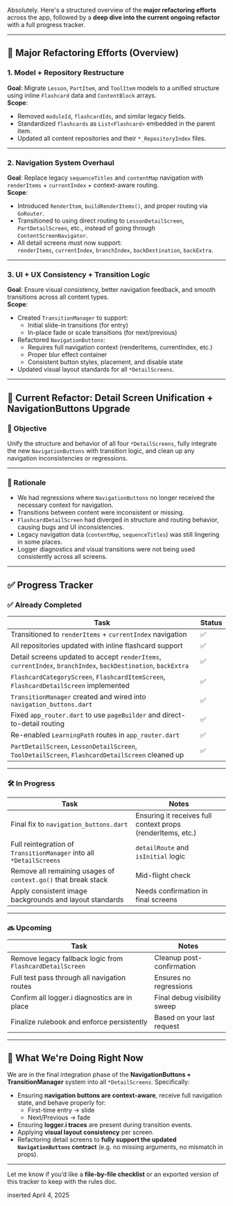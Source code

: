 Absolutely. Here's a structured overview of the **major refactoring efforts** across the app, followed by a **deep dive into the current ongoing refactor** with a full progress tracker.

---

## 🔧 Major Refactoring Efforts (Overview)

### 1. **Model + Repository Restructure**
**Goal**: Migrate `Lesson`, `PartItem`, and `ToolItem` models to a unified structure using inline `Flashcard` data and `ContentBlock` arrays.  
**Scope**:
- Removed `moduleId`, `flashcardIds`, and similar legacy fields.
- Standardized `flashcards` as `List<Flashcard>` embedded in the parent item.
- Updated all content repositories and their `*_RepositoryIndex` files.

---

### 2. **Navigation System Overhaul**
**Goal**: Replace legacy `sequenceTitles` and `contentMap` navigation with `renderItems` + `currentIndex` + context-aware routing.  
**Scope**:
- Introduced `RenderItem`, `buildRenderItems()`, and proper routing via `GoRouter`.
- Transitioned to using direct routing to `LessonDetailScreen`, `PartDetailScreen`, etc., instead of going through `ContentScreenNavigator`.
- All detail screens must now support:  
  `renderItems`, `currentIndex`, `branchIndex`, `backDestination`, `backExtra`.

---

### 3. **UI + UX Consistency + Transition Logic**
**Goal**: Ensure visual consistency, better navigation feedback, and smooth transitions across all content types.  
**Scope**:
- Created `TransitionManager` to support:
  - Initial slide-in transitions (for entry)
  - In-place fade or scale transitions (for next/previous)
- Refactored `NavigationButtons`:
  - Requires full navigation context (renderItems, currentIndex, etc.)
  - Proper blur effect container
  - Consistent button styles, placement, and disable state
- Updated visual layout standards for all `*DetailScreens`.

---

## 🔄 Current Refactor: **Detail Screen Unification + NavigationButtons Upgrade**

### 🧠 Objective
Unify the structure and behavior of all four `*DetailScreens`, fully integrate the new `NavigationButtons` with transition logic, and clean up any navigation inconsistencies or regressions.

---

### 🎯 Rationale
- We had regressions where `NavigationButtons` no longer received the necessary context for navigation.
- Transitions between content were inconsistent or missing.
- `FlashcardDetailScreen` had diverged in structure and routing behavior, causing bugs and UI inconsistencies.
- Legacy navigation data (`contentMap`, `sequenceTitles`) was still lingering in some places.
- Logger diagnostics and visual transitions were not being used consistently across all screens.

---

## ✅ Progress Tracker

### ✅ Already Completed
| Task | Status |
|------|--------|
| Transitioned to `renderItems` + `currentIndex` navigation | ✅ |
| All repositories updated with inline flashcard support | ✅ |
| Detail screens updated to accept `renderItems`, `currentIndex`, `branchIndex`, `backDestination`, `backExtra` | ✅ |
| `FlashcardCategoryScreen`, `FlashcardItemScreen`, `FlashcardDetailScreen` implemented | ✅ |
| `TransitionManager` created and wired into `navigation_buttons.dart` | ✅ |
| Fixed `app_router.dart` to use `pageBuilder` and direct-to-detail routing | ✅ |
| Re-enabled `LearningPath` routes in `app_router.dart` | ✅ |
| `PartDetailScreen`, `LessonDetailScreen`, `ToolDetailScreen`, `FlashcardDetailScreen` cleaned up | ✅ |

---

### 🛠️ In Progress
| Task | Notes |
|------|-------|
| Final fix to `navigation_buttons.dart` | Ensuring it receives full context props (renderItems, etc.) |
| Full reintegration of `TransitionManager` into all `*DetailScreens` | `detailRoute` and `isInitial` logic |
| Remove all remaining usages of `context.go()` that break stack | Mid-flight check |
| Apply consistent image backgrounds and layout standards | Needs confirmation in final screens |

---

### 🔜 Upcoming
| Task | Notes |
|------|-------|
| Remove legacy fallback logic from `FlashcardDetailScreen` | Cleanup post-confirmation |
| Full test pass through all navigation routes | Ensures no regressions |
| Confirm all logger.i diagnostics are in place | Final debug visibility sweep |
| Finalize rulebook and enforce persistently | Based on your last request |

---

## 🔄 What We're Doing Right Now

We are in the final integration phase of the **NavigationButtons + TransitionManager** system into all `*DetailScreens`. Specifically:

- Ensuring **navigation buttons are context-aware**, receive full navigation state, and behave properly for:
  - First-time entry → slide
  - Next/Previous → fade
- Ensuring **logger.i traces** are present during transition events.
- Applying **visual layout consistency** per screen.
- Refactoring detail screens to **fully support the updated `NavigationButtons` contract** (e.g. no missing arguments, no mismatch in props).

---

Let me know if you’d like a **file-by-file checklist** or an exported version of this tracker to keep with the rules doc.

inserted April 4, 2025

